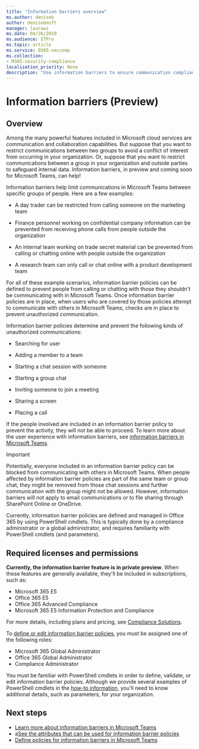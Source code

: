 ```yaml
---
title: "Information barriers overview"
ms.author: deniseb
author: denisebmsft
manager: laurawi
ms.date: 04/26/2019
ms.audience: ITPro
ms.topic: article
ms.service: O365-seccomp
ms.collection:
- M365-security-compliance
localization_priority: None
description: "Use information barriers to ensure communication compliance using Microsoft Teams within your organization."
---
```


# Information barriers (Preview)

## Overview

Among the many powerful features included in Microsoft cloud services are communication and collaboration capabilities. But suppose that you want to restrict communications between two groups to avoid a conflict of interest from occurring in your organization. Or, suppose that you want to restrict communications between a group in your organization and outside parties to safeguard internal data. Information barriers, in preview and coming soon for Microsoft Teams, can help! 

Information barriers help limit communications in Microsoft Teams between specific groups of people. Here are a few examples:

- A day trader can be restricted from calling someone on the marketing team

- Finance personnel working on confidential company information can be prevented from receiving phone calls from people outside the organization

- An internal team working on trade secret material can be prevented from calling or chatting online with people outside the organization

- A research team can only call or chat online with a product development team

For all of these example scenarios, information barrier policies can be defined to prevent people from calling or chatting with those they shouldn't be communicating with in Microsoft Teams. Once information barrier policies are in place, when users who are covered by those policies attempt to communicate with others in Microsoft Teams, checks are in place to prevent unauthorized communication. 

Information barrier policies determine and prevent the following kinds of unauthorized communications:

- Searching for user

- Adding a member to a team

- Starting a chat session with someone

- Starting a group chat 

- Inviting someone to join a meeting

- Sharing a screen 

- Placing a call

If the people involved are included in an information barrier policy to prevent the activity, they will not be able to proceed. To learn more about the user experience with information barriers, see [information barriers in Microsoft Teams](https://docs.microsoft.com/MicrosoftTeams/information-barriers-in-teams).

> [!IMPORTANT]
> Potentially, everyone included in an information barrier policy can be blocked from communicating with others in Microsoft Teams. When people affected by information barrier policies are part of the same team or group chat, they might be removed from those chat sessions and further communication with the group might not be allowed. However, information barriers will not apply to email communications or to file sharing through SharePoint Online or OneDrive. 

Currently, information barrier policies are defined and managed in Office 365 by using PowerShell cmdlets. This is typically done by a compliance administrator or a global administrator, and requires familiarity with PowerShell cmdlets (and parameters).

## Required licenses and permissions

**Currently, the information barrier feature is in private preview**. When these features are generally available, they'll be included in subscriptions, such as:

- Microsoft 365 E5
- Office 365 E5
- Office 365 Advanced Compliance
- Microsoft 365 E5 Information Protection and Compliance

For more details, including plans and pricing, see [Compliance Solutions](https://products.office.com/business/security-and-compliance/compliance-solutions).

To [define or edit information barrier policies](define-information-barriers-policies.md), you must be assigned one of the following roles:

- Microsoft 365 Global Administrator
- Office 365 Global Administrator
- Compliance Administrator

You must be familiar with PowerShell cmdlets in order to define, validate, or edit information barrier policies. Although we provide several examples of PowerShell cmdlets in the [how-to information](define-information-barriers-policies.md), you'll need to know additional details, such as parameters, for your organization.

## Next steps

- [Learn more about information barriers in Microsoft Teams](https://docs.microsoft.com/MicrosoftTeams/information-barriers-in-teams)
- a[See the attributes that can be used for information barrier policies](information-barriers-attributes.md)
- [Define policies for information barriers in Microsoft Teams](define-information-barriers-policies.md) 

